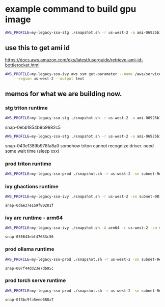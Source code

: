 

# example command to build gpu image

```bash
AWS_PROFILE=my-legacy-sso-stg ./snapshot.sh -r us-west-2 -a ami-06925b13649acba0a -i g5.xlarge nvcr.io/nvidia/k8s-device-plugin:v0.14.3,gcr.io/istio-release/proxyv2:1.17.5,477121734600.dkr.ecr.us-west-2.amazonaws.com/tritonserver:23.05-py3-aws-transformers,nvcr.io/nvidia/k8s/dcgm-exporter:3.3.8-3.6.0-ubuntu22.04
```

## use this to get ami id

https://docs.aws.amazon.com/eks/latest/userguide/retrieve-ami-id-bottlerocket.html

```bash
AWS_PROFILE=my-legacy-sso-ivy aws ssm get-parameter --name /aws/service/bottlerocket/aws-k8s-1.32/x86_64/latest/image_id \
    --region us-west-2 --output text
```

## memos for what we are building now.

### stg triton runtime

```bash
AWS_PROFILE=my-legacy-sso-stg ./snapshot.sh -r us-west-2 -a ami-06925b13649acba0a -i g5.xlarge quay.io/prometheus/node-exporter:v1.6.0,nvcr.io/nvidia/k8s-device-plugin:v0.14.3,gcr.io/istio-release/proxyv2:1.17.5,nvcr.io/nvidia/k8s/dcgm-exporter:3.3.8-3.6.0-ubuntu22.04,477121734600.dkr.ecr.us-west-2.amazonaws.com/triton@sha256:060f7185d72cae604e39c2d5a33da8403806aa3073f936fc3305a67230ef3233
```

snap-0ebb1854b9b9982c5

```bash
AWS_PROFILE=my-legacy-sso-stg ./snapshot.sh -r us-west-2 -a ami-06925b13649acba0a -i g5.xlarge quay.io/prometheus/node-exporter:v1.6.0,nvcr.io/nvidia/k8s-device-plugin:v0.14.3,gcr.io/istio-release/proxyv2:1.17.5,nvcr.io/nvidia/k8s/dcgm-exporter:3.3.8-3.6.0-ubuntu22.04,477121734600.dkr.ecr.us-west-2.amazonaws.com/triton@sha256:060f7185d72cae604e39c2d5a33da8403806aa3073f936fc3305a67230ef3233,754384638740.dkr.ecr.us-west-2.amazonaws.com/qpext:latest,754384638740.dkr.ecr.us-west-2.amazonaws.com/storage-initializer:v0.11.0
```

snap-043e1389b978fa8a0
somehow triton cannot recognize driver. need some wait time (sleep xxx)

### prod triton runtime

```bash
AWS_PROFILE=my-legacy-sso-prod ./snapshot.sh -r us-west-2 -sn subnet-9ed02ae8 -a ami-06925b13649acba0a -i g5.xlarge 602401143452.dkr.ecr.us-west-2.amazonaws.com/amazon-k8s-cni:v1.19.6-eksbuild.1,602401143452.dkr.ecr.us-west-2.amazonaws.com/amazon/aws-network-policy-agent:v1.2.2-eksbuild.1,602401143452.dkr.ecr.us-west-2.amazonaws.com/eks/aws-ebs-csi-driver:v1.45.0,602401143452.dkr.ecr.us-west-2.amazonaws.com/eks/csi-node-driver-registrar:v2.14.0-eksbuild.3,602401143452.dkr.ecr.us-west-2.amazonaws.com/eks/livenessprobe:v2.16.0-eksbuild.3,public.ecr.aws/eks-distro/kubernetes-csi/node-driver-registrar:v2.8.0-eks-1-27-3,public.ecr.aws/eks-distro/kubernetes-csi/livenessprobe:v2.10.0-eks-1-27-3,602401143452.dkr.ecr.us-west-2.amazonaws.com/eks/kube-proxy:v1.32.5-minimal-eksbuild.2,gcr.io/istio-release/proxyv2:1.17.5,688976015282.dkr.ecr.us-west-2.amazonaws.com/triton@sha256:b41202e88d846e77c11d93e2ae6c80f308f30cc01075563547a2ab3f3cb24476,quay.io/prometheus/node-exporter:v1.6.0,nvcr.io/nvidia/k8s-device-plugin:v0.14.3,nvcr.io/nvidia/k8s-device-plugin:v0.14.3
```

### ivy ghactions runtime



```bash
AWS_PROFILE=my-legacy-sso-ivy ./snapshot.sh -r us-west-2 -sn subnet-081eb4ab3886e6f73 -a ami-05f5efa6134aa9771 -i c6a.xlarge 754384638740.dkr.ecr.us-west-2.amazonaws.com/actions-runner:v1.49,754384638740.dkr.ecr.us-west-2.amazonaws.com/docker:dind,quay.io/prometheus/node-exporter:v1.3.1,registry.k8s.io/dns/k8s-dns-node-cache:1.23.1,754384638740.dkr.ecr.us-west-2.amazonaws.com/promtail:3.0.0

```

`snap-0dae37e1b9f80201f`

### ivy arc runtime - arm64

<!-- ami-0a7773157106f8334 -->

```bash
AWS_PROFILE=my-legacy-sso-ivy ./snapshot.sh -A arm64 -r us-west-2 -sn subnet-081eb4ab3886e6f73 -a ami-0a7773157106f8334 -i c8g.xlarge 754384638740.dkr.ecr.us-west-2.amazonaws.com/actions-runner:v1.49,754384638740.dkr.ecr.us-west-2.amazonaws.com/docker:dind,quay.io/prometheus/node-exporter:v1.3.1,registry.k8s.io/dns/k8s-dns-node-cache:1.23.1,754384638740.dkr.ecr.us-west-2.amazonaws.com/promtail:3.0.0

```

`snap-055843ebf47633c56`

### prod ollama runtime

```bash
AWS_PROFILE=my-legacy-sso-prod ./snapshot.sh -r us-west-2 -sn subnet-9ed02ae8 -a ami-06925b13649acba0a -i g5.xlarge gcr.io/istio-release/proxyv2:1.17.5,docker.io/ollama/ollama:0.12.3,quay.io/prometheus/node-exporter:v1.6.0,nvcr.io/nvidia/k8s-device-plugin:v0.14.3,nvcr.io/nvidia/k8s-device-plugin:v0.14.3
```

`snap-007f44dd23e7db95c`

### prod torch serve runtime

```bash
AWS_PROFILE=my-legacy-sso-prod ./snapshot.sh -r us-west-2 -sn subnet-9ed02ae8 -a ami-06925b13649acba0a -i g5.xlarge gcr.io/istio-release/proxyv2:1.17.5,index.docker.io/pytorch/torchserve-kfs@sha256:3c7e2c25399c4b7edfe5897b0d1b59c714f50c495a74c68efdffc51f2fd3092b,quay.io/prometheus/node-exporter:v1.6.0,nvcr.io/nvidia/k8s-device-plugin:v0.14.3,nvcr.io/nvidia/k8s-device-plugin:v0.14.3
```

`snap-0f3bc9fa8eed688a7`
